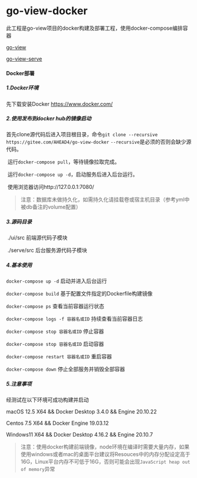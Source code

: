 # go-view-docker

此工程是go-view项目的docker构建及部署工程，使用docker-compose编排容器

[go-view](https://gitee.com/AHEAD4/go-view)

[go-view-serve](https://gitee.com/MTrun/go-view-serve)

#### Docker部署

##### 1.Docker环境
先下载安装Docker
https://www.docker.com/

##### 2.使用发布到docker hub的镜像启动

​	首先clone源代码后进入项目根目录，命令`git clone --recursive https://gitee.com/AHEAD4/go-view-docker`
        `--recursive`是必须的否则会缺少源代码。

​	运行`docker-compose pull`，等待镜像拉取完成。

​        运行`docker-compose up -d`，启动服务后进入后台运行。

​	使用浏览器访问http://127.0.0.1:7080/

> ​	注意：数据库未做持久化，如需持久化请挂载卷或宿主机目录（参考yml中被db备注的volume配置）

##### 3.源码目录

​	./ui/src  前端源代码子模块

​	./serve/src 后台服务源代码子模块

##### 4.基本使用
`docker-compose up -d` 启动并进入后台运行

`docker-compose build` 基于配置文件指定的Dockerfile构建镜像

`docker-compose ps` 查看当前容器运行状态

`docker-compose logs -f 容器名或ID` 持续查看当前容器日志

`docker-compose stop 容器名或ID`  停止容器

`docker-compose stop 容器名或ID`  启动容器

`docker-compose restart 容器名或ID`  重启容器

`docker-compose down` 停止全部服务并销毁全部容器



##### 5.注意事项

经测试在以下环境可成功构建并启动

macOS 12.5 X64 && Docker Desktop 3.4.0 && Engine 20.10.22 

Centos 7.5 X64 && Docker Engine 19.03.12 

Windows11 X64 && Docker Desktop 4.16.2 && Engine 20.10.7

> 注意：使用docker构建前端镜像，node环境在编译时需要大量内存，如果使用windows或者mac的桌面平台建议将Resouces中的内存分配设定高于16G，Linux平台内存不可低于16G，否则可能会出现`JavaScript heap out of memory`异常